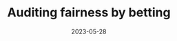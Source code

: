 ---
layout: default 
title: Auditing fairness by betting
authors: Ben Chugg, Santiago Cortes-Gomez, Bryan Wilder, Aaditya Ramdas
publication: Neural Information Processing Systems
year: 2023
date: "2023-05-28"
link: https://arxiv.org/pdf/2305.17570.pdf
code: https://github.com/bchugg/auditing-fairness
#category: Application
highlight: Spotlight
show: True
---